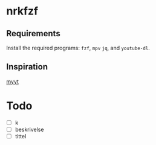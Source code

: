 # nrkfzf

## Requirements

Install the required programs: `fzf`, `mpv` `jq`, and `youtube-dl`.

## Inspiration

[myyt](https://github.com/Bugswriter/myyt)
# Todo

* [ ] k
* [ ] beskrivelse
* [ ] tittel
